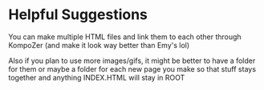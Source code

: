 # Helpful Suggestions

You can make multiple HTML files and link them to each other through KompoZer
(and make it look way better than Emy's lol)

Also if you plan to use more images/gifs, it might be better to have a folder for them
or maybe a folder for each new page you make so that stuff stays together
and anything INDEX.HTML will stay in ROOT
